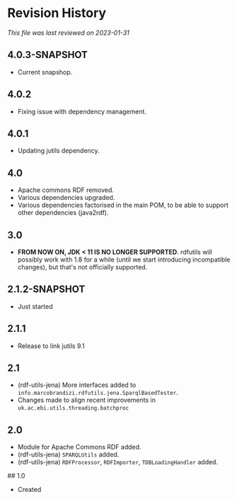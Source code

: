 # Revision History

*This file was last reviewed on 2023-01-31*

## 4.0.3-SNAPSHOT
* Current snapshop.

## 4.0.2
* Fixing issue with dependency management.


## 4.0.1
* Updating jutils dependency.

## 4.0
* Apache commons RDF removed.
* Various dependencies upgraded.
* Various dependencies factorised in the main POM, to be able to support other dependencies (java2rdf).

## 3.0 
* **FROM NOW ON, JDK < 11 IS NO LONGER SUPPORTED**. rdfutils will possibly work with 1.8 for 
  a while (until we start introducing incompatible changes), but that's not officially supported.

## 2.1.2-SNAPSHOT
* Just started

## 2.1.1
* Release to link jutils 9.1

## 2.1
* (rdf-utils-jena) More interfaces added to `info.marcobrandizi.rdfutils.jena.SparqlBasedTester`.
* Changes made to align recent improvements in `uk.ac.ebi.utils.threading.batchproc`
   
## 2.0
* Module for Apache Commons RDF added.
* (rdf-utils-jena) `SPARQLUtils` added.
* (rdf-utils-jena) `RDFProcessor`, `RDFImporter`, `TDBLoadingHandler` added.

## 1.0
* Created